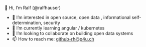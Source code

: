 👋 Hi, I’m Ralf (@ralfhauser)
- 👀 I’m interested in open source, open data , informational self-determination, security
- 🌱 I’m currently learning angular / kubernetes
- 💞️ I’m looking to collaborate on building open data systems
- 📫 How to reach me: github-rh@p4u.ch

<!---
ralfhauser/ralfhauser is a ✨ special ✨ repository because its `README.md` (this file) appears on your GitHub profile.
You can click the Preview link to take a look at your changes.
--->
